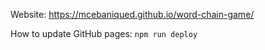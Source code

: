 Website:
https://mcebaniqued.github.io/word-chain-game/

How to update GitHub pages:
`npm run deploy`
